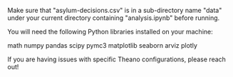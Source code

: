 Make sure that "asylum-decisions.csv" is in a sub-directory name "data" 
under your current directory containing "analysis.ipynb" before running.

You will need the following Python libraries installed on your machine:

math
numpy
pandas
scipy
pymc3
matplotlib
seaborn
arviz
plotly

If you are having issues with specific Theano configurations, please reach out!